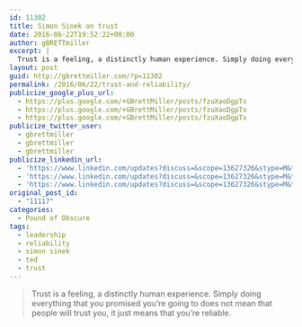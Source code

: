 ```yaml
---
id: 11302
title: Simon Sinek on trust
date: 2016-06-22T19:52:22+00:00
author: gBRETTmiller
excerpt: |
  Trust is a feeling, a distinctly human experience. Simply doing everything that you promised you're going to does not mean that people will trust you, it just means that you're reliable.
layout: post
guid: http://gbrettmiller.com/?p=11302
permalink: /2016/06/22/trust-and-reliability/
publicize_google_plus_url:
  - https://plus.google.com/+GBrettMiller/posts/fzuXaoDgpTs
  - https://plus.google.com/+GBrettMiller/posts/fzuXaoDgpTs
  - https://plus.google.com/+GBrettMiller/posts/fzuXaoDgpTs
publicize_twitter_user:
  - gbrettmiller
  - gbrettmiller
  - gbrettmiller
publicize_linkedin_url:
  - 'https://www.linkedin.com/updates?discuss=&scope=13627326&stype=M&topic=6151547257087889408&type=U&a=5qfp'
  - 'https://www.linkedin.com/updates?discuss=&scope=13627326&stype=M&topic=6151547257087889408&type=U&a=5qfp'
  - 'https://www.linkedin.com/updates?discuss=&scope=13627326&stype=M&topic=6151547257087889408&type=U&a=5qfp'
original_post_id:
  - "11117"
categories:
  - Pound of Obscure
tags:
  - leadership
  - reliability
  - simon sinek
  - ted
  - trust
---
```

> Trust is a feeling, a distinctly human experience. Simply doing everything that you promised you&#8217;re going to does not mean that people will trust you, it just means that you&#8217;re reliable.

<p style="text-align:center;">
  <div class="embed-ted">
  </div>
</p>
